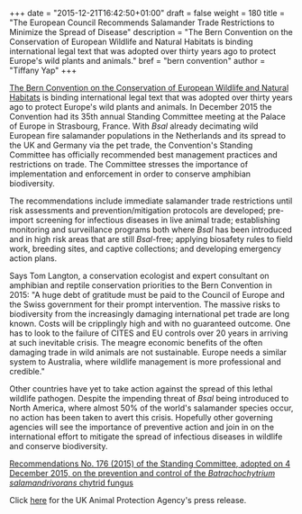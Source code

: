 +++
date = "2015-12-21T16:42:50+01:00"
draft = false
weight = 180
title = "The European Council Recommends Salamander Trade Restrictions to Minimize the Spread of Disease"
description = "The Bern Convention on the Conservation of European Wildlife and Natural Habitats is binding international legal text that was adopted over thirty years ago to protect Europe's wild plants and animals."
bref = "bern convention"
author = "Tiffany Yap"
+++

[The Bern Convention on the Conservation of European Wildlife and Natural Habitats](http://www.coe.int/en/web/bern-convention) 
is binding international legal text that was adopted 
over thirty years ago to protect Europe's wild plants and animals. In December 2015 the Convention
had its 35th annual Standing Committee meeting at the Palace of Europe in Strasbourg, France. 
With _Bsal_ already decimating wild European fire salamander populations in the Netherlands and 
its spread to the UK and Germany via the pet trade, the Convention's Standing Committee has officially 
recommended best management practices and restrictions on trade. The Committee stresses the 
importance of implementation and enforcement in order to conserve amphibian biodiversity.

The recommendations include immediate salamander trade restrictions until risk assessments and 
prevention/mitigation protocols are developed; pre-import screening for infectious diseases 
in live animal trade; establishing monitoring and surveillance programs 
both where _Bsal_ has been introduced and in high risk areas that are still _Bsal_-free; 
applying biosafety rules to field work, breeding sites, and captive collections; 
and developing emergency action plans.

Says Tom Langton, a conservation ecologist and expert consultant on amphibian and reptile conservation 
priorities to the Bern Convention in 2015: "A huge debt of gratitude must be paid to the Council of Europe 
and the Swiss government for their prompt intervention. The massive risks to biodiversity from the 
increasingly damaging international pet trade are long known. Costs will be cripplingly high and with 
no guaranteed outcome. One has to look to the failure of CITES and EU controls over 20 years in arriving 
at such inevitable crisis. The meagre economic benefits of the often damaging trade in wild animals are 
not sustainable. Europe needs a similar system to Australia, where wildlife management is more professional 
and credible."

Other countries have yet to take action against the spread of this lethal wildlife pathogen. Despite the 
impending threat of _Bsal_ being introduced to North America, where almost 50% of the world's salamander 
species occur, no action has been taken to avert this crisis. Hopefully other governing agencies will see
the importance of preventive action and join in on the international effort to mitigate the spread 
of infectious diseases in wildlife and conserve biodiversity.

[Recommendations No. 176 (2015) of the Standing Committee, adopted on 4 December 2015, 
on the prevention and control of the _Batrachochytrium salamandrivorans_ chytrid fungus](https://wcd.coe.int/com.instranet.InstraServlet?command=com.instranet.CmdBlobGet&InstranetImage=2859613&SecMode=1&DocId=2339082&Usage=2)

Click [here](http://www.apa.org.uk/press/201515-Council-of-Europe.html) for the 
UK Animal Protection Agency's press release.

